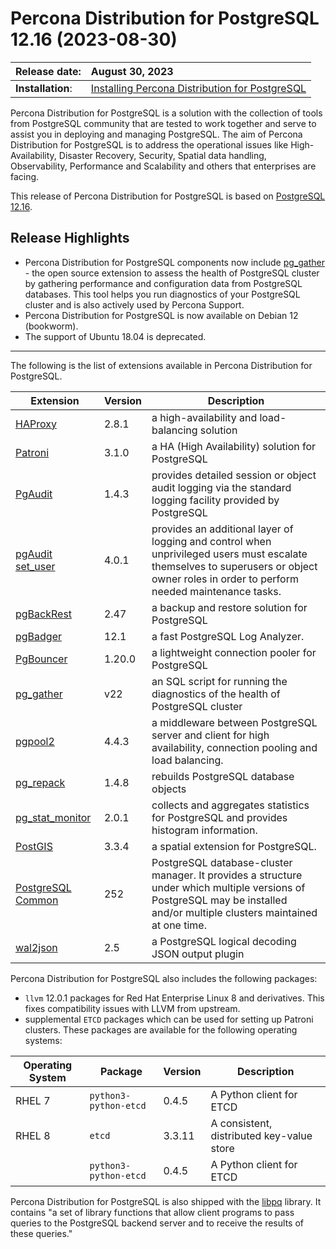 # Percona Distribution for PostgreSQL 12.16 (2023-08-30)


| Release date:     |  August 30, 2023      |
|:------------------|:----------------------|
| **Installation**: | [Installing Percona Distribution for PostgreSQL](installing.md) |

Percona Distribution for PostgreSQL is a solution with the collection of tools from PostgreSQL community that are tested to work together and serve to assist you in deploying and managing PostgreSQL. The aim of Percona Distribution for PostgreSQL is to address the operational issues like High-Availability, Disaster Recovery, Security, Spatial data handling, Observability, Performance and Scalability and others that enterprises are facing.

This release of Percona Distribution for PostgreSQL is based on [PostgreSQL 12.16](https://www.postgresql.org/docs/release/12.16/). 

## Release Highlights

* Percona Distribution for PostgreSQL components now include [pg_gather](https://github.com/jobinau/pg_gather) - the open source extension to assess the health of PostgreSQL cluster by gathering performance and configuration data from PostgreSQL databases. This tool helps you run diagnostics of your PostgreSQL cluster and is also actively used by Percona Support.
* Percona Distribution for PostgreSQL is now available on Debian 12 (bookworm).
* The support of Ubuntu 18.04 is deprecated.

-----------------------------------------------------------------------------

The following is the list of extensions available in Percona Distribution for PostgreSQL.

| Extension           | Version        | Description                  |
| ------------------- | -------------- | ---------------------------- |
|[HAProxy](http://www.haproxy.org/) | 2.8.1 | a high-availability and load-balancing solution |
| [Patroni](https://patroni.readthedocs.io/en/latest/) | 3.1.0 | a HA (High Availability) solution for PostgreSQL |
| [PgAudit](https://www.pgaudit.org/)             | 1.4.3   | provides detailed session or object audit logging via the standard logging facility provided by PostgreSQL                |
| [pgAudit set_user](https://github.com/pgaudit/set_user)| 4.0.1 | provides an additional layer of logging and control when unprivileged users must escalate themselves to superusers or object owner roles in order to perform needed maintenance tasks.|
| [pgBackRest](https://pgbackrest.org/)           | 2.47    | a backup and restore solution for PostgreSQL       |
|[pgBadger](https://github.com/darold/pgbadger)   | 12.1     | a fast PostgreSQL Log Analyzer.|
|[PgBouncer](https://www.pgbouncer.org/)          |1.20.0    | a lightweight connection pooler for PostgreSQL|
| [pg_gather](https://github.com/jobinau/pg_gather)| v22     | an SQL script for running the diagnostics of the health of PostgreSQL cluster |
| [pgpool2](https://git.postgresql.org/gitweb/?p=pgpool2.git;a=summary) | 4.4.3 | a middleware between PostgreSQL server and client for high availability, connection pooling and load balancing.|
| [pg_repack](https://github.com/reorg/pg_repack) | 1.4.8   | rebuilds PostgreSQL database objects           |
| [pg_stat_monitor](https://github.com/percona/pg_stat_monitor)|2.0.1 | collects and aggregates statistics for PostgreSQL and provides histogram information.|
| [PostGIS](https://github.com/postgis/postgis) | 3.3.4 | a spatial extension for PostgreSQL.|
| [PostgreSQL Common](https://salsa.debian.org/postgresql/postgresql-common)| 252 | PostgreSQL database-cluster manager. It provides a structure under which multiple versions of PostgreSQL may be installed and/or multiple clusters maintained at one time.|
|[wal2json](https://github.com/eulerto/wal2json)  |2.5       | a PostgreSQL logical decoding JSON output plugin|

 
Percona Distribution for PostgreSQL also includes the following packages:

* `llvm` 12.0.1 packages for Red Hat Enterprise Linux 8 and derivatives. This fixes compatibility issues with LLVM from upstream.
* supplemental `ETCD` packages which can be used for setting up Patroni clusters. These packages are available for the following operating systems:

|  Operating System   | Package              | Version | Description        |
| ------------------- | ---------------------| --------| ------------------ |
| RHEL 7            |`python3-python-etcd` | 0.4.5   | A Python client for ETCD     |
| RHEL 8              | `etcd`               | 3.3.11  | A consistent, distributed key-value store|
|                     | `python3-python-etcd`| 0.4.5   | A Python client for ETCD     |

Percona Distribution for PostgreSQL is also shipped with the [libpq](https://www.postgresql.org/docs/12/libpq.html) library. It contains "a set of
library functions that allow client programs to pass queries to the PostgreSQL
backend server and to receive the results of these queries." 
